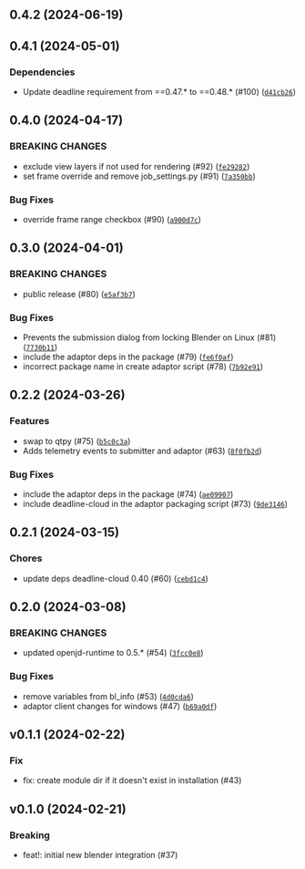 ## 0.4.2 (2024-06-19)




## 0.4.1 (2024-05-01)

### Dependencies
* Update deadline requirement from ==0.47.* to ==0.48.* (#100) ([`d41cb26`](https://github.com/aws-deadline/deadline-cloud-for-blender/commit/d41cb26a5f0495ae2666cb50701494f6da9c8430))


## 0.4.0 (2024-04-17)

### BREAKING CHANGES
* exclude view layers if not used for rendering (#92) ([`fe29282`](https://github.com/aws-deadline/deadline-cloud-for-blender/commit/fe29282bb5fe041ff0a9508054ebfaa0410b0aad))
* set frame override and remove job_settings.py (#91) ([`7a350bb`](https://github.com/aws-deadline/deadline-cloud-for-blender/commit/7a350bbb60c8340a235ba5fbbd1268df800428c1))


### Bug Fixes
* override frame range checkbox (#90) ([`a900d7c`](https://github.com/aws-deadline/deadline-cloud-for-blender/commit/a900d7cff01ef51510f16f427416026a8b431ec8))

## 0.3.0 (2024-04-01)

### BREAKING CHANGES
* public release (#80) ([`e5af3b7`](https://github.com/aws-deadline/deadline-cloud-for-blender/commit/e5af3b71f90b80f2b932220ffe6a1ce044542528))


### Bug Fixes
* Prevents the submission dialog from locking Blender on Linux (#81) ([`7730b11`](https://github.com/aws-deadline/deadline-cloud-for-blender/commit/7730b11cf32e0de9756e5c16ee4c349a96e62774))
* include the adaptor deps in the package (#79) ([`fe6f0af`](https://github.com/aws-deadline/deadline-cloud-for-blender/commit/fe6f0af9726d10e1bac4c9ad3d3f8500be249e61))
* incorrect package name in create adaptor script (#78) ([`7b92e91`](https://github.com/aws-deadline/deadline-cloud-for-blender/commit/7b92e91fa1edc6c2974f80971afe93194d745797))

## 0.2.2 (2024-03-26)


### Features
* swap to qtpy (#75) ([`b5c0c3a`](https://github.com/casillas2/deadline-cloud-for-blender/commit/b5c0c3ad09729b63a0431f07a9c2ffa68b7f27f3))
* Adds telemetry events to submitter and adaptor (#63) ([`8f0fb2d`](https://github.com/casillas2/deadline-cloud-for-blender/commit/8f0fb2d85f2c9054eaceb384df1cd4711ec76ed6))

### Bug Fixes
* include the adaptor deps in the package (#74) ([`ae09907`](https://github.com/casillas2/deadline-cloud-for-blender/commit/ae0990753d0f31dbf8cfd4805191b44661458c9e))
* include deadline-cloud in the adaptor packaging script (#73) ([`9de3146`](https://github.com/casillas2/deadline-cloud-for-blender/commit/9de31469a1485901d40a0993cbee36838c8774fa))

## 0.2.1 (2024-03-15)

### Chores
* update deps deadline-cloud 0.40 (#60) ([`cebd1c4`](https://github.com/casillas2/deadline-cloud-for-blender/commit/ced54bfef7bfbcc9743e0f2660942528b326fb6a))

## 0.2.0 (2024-03-08)

### BREAKING CHANGES
* updated openjd-runtime to 0.5.* (#54) ([`3fcc0e8`](https://github.com/casillas2/deadline-cloud-for-blender/commit/3fcc0e8dff8790cb856b8e3e1c86cdeffc6bffea))


### Bug Fixes
* remove variables from bl_info (#53) ([`4d0cda6`](https://github.com/casillas2/deadline-cloud-for-blender/commit/4d0cda637d6f66604c86f341ab33d605e70ecdf3))
* adaptor client changes for windows (#47) ([`b69a0df`](https://github.com/casillas2/deadline-cloud-for-blender/commit/b69a0df940e5eab6631079dbb271e8b18aba4d1f))


## v0.1.1 (2024-02-22)

### Fix
* fix: create module dir if it doesn&#39;t exist in installation (#43)


## v0.1.0 (2024-02-21)

### Breaking
* feat!: initial new blender integration (#37)

